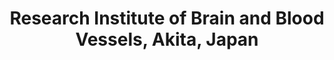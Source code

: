 ---
title: "Research Institute of Brain and Blood Vessels, Akita, Japan"
project_id: 
conf_date: 1995-12-06
conference_id: ""
presenters:
   - peter_bandettini
summary: "Research Institute of Brain and Blood Vessels, Akita, Japan"
file: /assets/presentations/
filename: 
layout: presentation
---